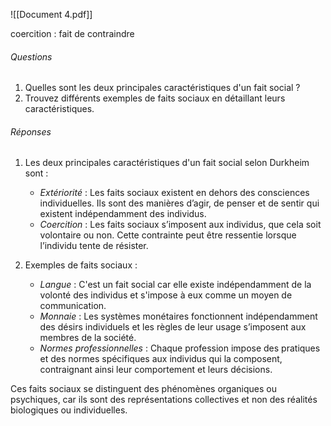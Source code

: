 
![[Document 4.pdf]]

coercition : fait de contraindre

###### Questions

1. Quelles sont les deux principales caractéristiques d'un fait social ?
2. Trouvez différents exemples de faits sociaux en détaillant leurs caractéristiques.

###### Réponses

1. Les deux principales caractéristiques d'un fait social selon Durkheim sont :
   - *Extériorité* : Les faits sociaux existent en dehors des consciences individuelles. Ils sont des manières d’agir, de penser et de sentir qui existent indépendamment des individus.
   - *Coercition* : Les faits sociaux s’imposent aux individus, que cela soit volontaire ou non. Cette contrainte peut être ressentie lorsque l’individu tente de résister.

2. Exemples de faits sociaux :
   - *Langue* : C'est un fait social car elle existe indépendamment de la volonté des individus et s'impose à eux comme un moyen de communication.
   - *Monnaie* : Les systèmes monétaires fonctionnent indépendamment des désirs individuels et les règles de leur usage s’imposent aux membres de la société.
   - *Normes professionnelles* : Chaque profession impose des pratiques et des normes spécifiques aux individus qui la composent, contraignant ainsi leur comportement et leurs décisions.

Ces faits sociaux se distinguent des phénomènes organiques ou psychiques, car ils sont des représentations collectives et non des réalités biologiques ou individuelles.